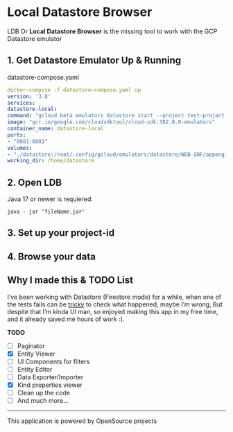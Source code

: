 # Local Datastore Browser
LDB Or **Local Datastore Browser** is the missing tool to work with the GCP Datastore emulator

## 1. Get Datastore Emulator Up & Running
   datastore-compose.yaml

```yaml
docker-compose -f datastore-compose.yaml up
version: '3.8'
services:
datastore-local:
command: "gcloud beta emulators datastore start --project test-project --host-port 0.0.0.0:8081 --consistency 1.0"
image: "gcr.io/google.com/cloudsdktool/cloud-sdk:382.0.0-emulators"
container_name: datastore-local
ports:
- "8081:8081"
volumes:
- "./datastore:/root/.config/gcloud/emulators/datastore/WEB-INF/appengine-generated/"
working_dir: /home/datastore
```
## 2. Open LDB
   Java 17 or newer is requiered.
```
java - jar 'fileName.jar'
```

## 3. Set up your project-id

## 4. Browse your data

## Why I made this & TODO List
I’ve been working with Datastore (Firestore mode) for a while, when one of the tests fails can be [tricky](https://cloud.google.com/datastore/docs/tools/emulator-export-import) to check what happened,
maybe I’m wrong, But despite that I’m kinda UI man, so enjoyed making this app in my free time, and it already saved me hours of work :).

**TODO**

- [ ] Paginator
- [x] Entity Viewer
- [ ] UI Components for filters
- [ ] Entity Editor
- [ ] Data Exporter/Importer
- [x] Kind properties viewer
- [ ] Clean up the code
- [ ] And much more…

---

This application is powered by OpenSource projects
